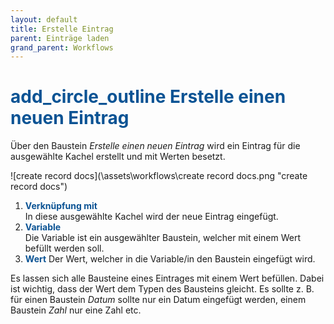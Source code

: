 ```yaml
---
layout: default
title: Erstelle Eintrag
parent: Einträge laden
grand_parent: Workflows
---
```


# <span style="color:#0b5394"><span class="material-icons">add_circle_outline</span> **Erstelle einen neuen Eintrag**</span>

Über den Baustein _Erstelle einen neuen Eintrag_ wird ein Eintrag für die ausgewählte Kachel erstellt und mit Werten besetzt.

![create record docs](\assets\workflows\create record docs.png "create record docs")

1. <span style="color:#0b5394">**Verknüpfung mit**</span>  
   In diese ausgewählte Kachel wird der neue Eintrag eingefügt.
2. <span style="color:#0b5394">**Variable**</span>  
   Die Variable ist ein ausgewählter Baustein, welcher mit einem Wert befüllt werden soll.
3. <span style="color:#0b5394">**Wert**</span>
   Der Wert, welcher in die Variable/in den Baustein eingefügt wird.

Es lassen sich alle Bausteine eines Eintrages mit einem Wert befüllen. Dabei ist wichtig, dass der Wert dem Typen des Bausteins gleicht.
Es sollte z. B. für einen Baustein _Datum_ sollte nur ein Datum eingefügt werden, einem Baustein _Zahl_ nur eine Zahl etc.
